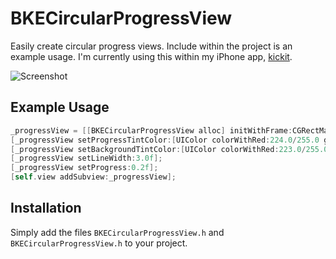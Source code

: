 # BKECircularProgressView

Easily create circular progress views. Include within the project is an example usage. I'm currently using this within my iPhone app, [kickit](http://www.getkickit.com).

![Screenshot](http://f.cl.ly/items/0J1G3s1Q3P0g0D1Z0Q1n/image.png)

## Example Usage

``` objective-c
_progressView = [[BKECircularProgressView alloc] initWithFrame:CGRectMake(100, 200, 120, 120)];
[_progressView setProgressTintColor:[UIColor colorWithRed:224.0/255.0 green:80.0/255.0 blue:15.0/255.0 alpha:1]];
[_progressView setBackgroundTintColor:[UIColor colorWithRed:223.0/255.0 green:223.0/255.0 blue:223.0/255.0 alpha:1]];
[_progressView setLineWidth:3.0f];
[_progressView setProgress:0.2f];
[self.view addSubview:_progressView];
```

## Installation

Simply add the files `BKECircularProgressView.h` and `BKECircularProgressView.h` to your project.